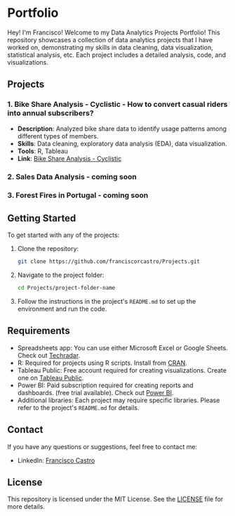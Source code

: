 # Portfolio

Hey! I'm Francisco! Welcome to my Data Analytics Projects Portfolio! This repository showcases a collection of data analytics projects that I have worked on, demonstrating my skills in data cleaning, data visualization, statistical analysis, etc. Each project includes a detailed analysis, code, and visualizations.

## Projects

### 1. Bike Share Analysis - Cyclistic - How to convert casual riders into annual subscribers?
- **Description**: Analyzed bike share data to identify usage patterns among different types of members.
- **Skills**: Data cleaning, exploratory data analysis (EDA), data visualization.
- **Tools**: R, Tableau
- **Link**: [Bike Share Analysis - Cyclistic](https://github.com/franciscorcastro/Projects/tree/main/Cyclistic)

### 2. Sales Data Analysis - coming soon

### 3. Forest Fires in Portugal - coming soon

## Getting Started

To get started with any of the projects:

1. Clone the repository:
    ```sh
    git clone https://github.com/franciscorcastro/Projects.git
    ```

2. Navigate to the project folder:
    ```sh
    cd Projects/project-folder-name
    ```

3. Follow the instructions in the project's `README.md` to set up the environment and run the code.

## Requirements

- Spreadsheets app: You can use either Microsoft Excel or Google Sheets. Check out [Techradar](https://www.techradar.com/best/spreadsheet-software).
- R: Required for projects using R scripts. Install from [CRAN](https://cran.r-project.org/).
- Tableau Public: Free account required for creating visualizations. Create one on [Tableau Public](https://public.tableau.com/app/discover).
- Power BI: Paid subscription required for creating reports and dashboards. (free trial available). Check out [Power BI](https://www.microsoft.com/en-us/power-platform/products/power-bi/pricing).
- Additional libraries: Each project may require specific libraries. Please refer to the project's `README.md` for details.

## Contact

If you have any questions or suggestions, feel free to contact me:

- LinkedIn: [Francisco Castro](https://www.linkedin.com/in/franciscorcastro/)

## License

This repository is licensed under the MIT License. See the [LICENSE](LICENSE.md) file for more details.
